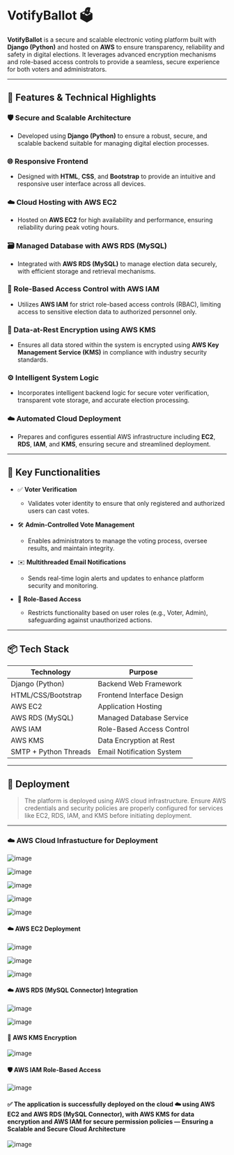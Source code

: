 # VotifyBallot 🗳️

**VotifyBallot** is a secure and scalable electronic voting platform built with **Django (Python)** and hosted on **AWS** to ensure transparency, reliability and safety in digital elections. It leverages advanced encryption mechanisms and role-based access controls to provide a seamless, secure experience for both voters and administrators.

---

## 🔧 Features & Technical Highlights

### 🛡️ Secure and Scalable Architecture
- Developed using **Django (Python)** to ensure a robust, secure, and scalable backend suitable for managing digital election processes.

### 🌐 Responsive Frontend
- Designed with **HTML**, **CSS**, and **Bootstrap** to provide an intuitive and responsive user interface across all devices.

### ☁️ Cloud Hosting with AWS EC2
- Hosted on **AWS EC2** for high availability and performance, ensuring reliability during peak voting hours.

### 🗃️ Managed Database with AWS RDS (MySQL)
- Integrated with **AWS RDS (MySQL)** to manage election data securely, with efficient storage and retrieval mechanisms.

### 🔐 Role-Based Access Control with AWS IAM
- Utilizes **AWS IAM** for strict role-based access controls (RBAC), limiting access to sensitive election data to authorized personnel only.

### 🧷 Data-at-Rest Encryption using AWS KMS
- Ensures all data stored within the system is encrypted using **AWS Key Management Service (KMS)** in compliance with industry security standards.

### ⚙️ Intelligent System Logic
- Incorporates intelligent backend logic for secure voter verification, transparent vote storage, and accurate election processing.

### ☁️ Automated Cloud Deployment
- Prepares and configures essential AWS infrastructure including **EC2**, **RDS**, **IAM**, and **KMS**, ensuring secure and streamlined deployment.

---

## 🌟 Key Functionalities

- ✅ **Voter Verification**
  - Validates voter identity to ensure that only registered and authorized users can cast votes.

- 🛠️ **Admin-Controlled Vote Management**
  - Enables administrators to manage the voting process, oversee results, and maintain integrity.

- ✉️ **Multithreaded Email Notifications**
  - Sends real-time login alerts and updates to enhance platform security and monitoring.

- 🔐 **Role-Based Access**
  - Restricts functionality based on user roles (e.g., Voter, Admin), safeguarding against unauthorized actions.

---

## 📦 Tech Stack

| Technology      | Purpose                          |
|----------------|----------------------------------|
| Django (Python) | Backend Web Framework           |
| HTML/CSS/Bootstrap | Frontend Interface Design    |
| AWS EC2         | Application Hosting              |
| AWS RDS (MySQL) | Managed Database Service         |
| AWS IAM         | Role-Based Access Control        |
| AWS KMS         | Data Encryption at Rest          |
| SMTP + Python Threads | Email Notification System |

---

## 🚀 Deployment

> The platform is deployed using AWS cloud infrastructure. Ensure AWS credentials and security policies are properly configured for services like EC2, RDS, IAM, and KMS before initiating deployment.

---

### ☁️ AWS Cloud Infrastucture for Deployment

![image](https://user-images.githubusercontent.com/110025521/232314859-46b5cf40-7fdb-4db6-a0e9-27af16c6bbcd.png)

![image](https://user-images.githubusercontent.com/110025521/232314897-0336b0a8-b41c-4af4-8750-a4cc578ec95f.png)

![image](https://github.com/user-attachments/assets/b702b285-f9bd-488a-9c65-74b091366e65)

![image](https://github.com/user-attachments/assets/c96d0fe0-fdaa-4f48-b632-1d3c811d80e2)

![image](https://github.com/user-attachments/assets/02f437ff-5b32-410f-84ae-eb1b0a56fcd6)

#### ☁️ AWS EC2 Deployment

![image](https://github.com/user-attachments/assets/9a2e658c-d631-4f06-aeed-95a17b96280e)

![image](https://github.com/user-attachments/assets/f474a5d3-c2c8-4970-a6c8-1d013cd80dd6)

![image](https://github.com/user-attachments/assets/d308f2e7-1792-4dbb-b185-9672f40d6752)

#### ☁️ AWS RDS (MySQL Connector) Integration

![image](https://github.com/user-attachments/assets/0caf4275-71b7-441b-830d-b4ef329f87d5)

![image](https://github.com/user-attachments/assets/6ecf21f2-fbbc-4693-b6ba-8c8a2b98ff74)

#### 🔐 AWS KMS Encryption

![image](https://github.com/user-attachments/assets/ae9da104-37e9-4b58-93ce-5ad263d07a15)

#### 🛡️ AWS IAM Role-Based Access

![image](https://github.com/user-attachments/assets/bdf15e48-3679-4939-87ee-4577b79de36a)

#### ✅ The application is successfully deployed on the cloud ☁️ using AWS EC2 and AWS RDS (MySQL Connector), with AWS KMS for data encryption and AWS IAM for secure permission policies — Ensuring a Scalable and Secure Cloud Architecture

![image](https://github.com/user-attachments/assets/0aefb190-6361-4ae5-a0bd-fee2a8683a1a)
